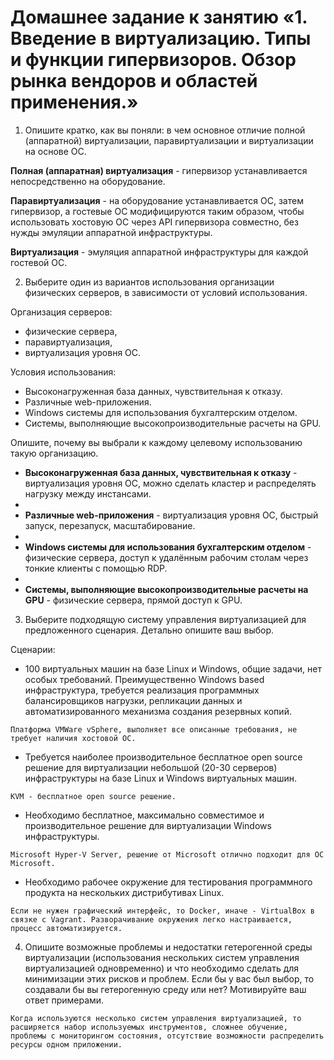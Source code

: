 # Домашнее задание к занятию «1. Введение в виртуализацию. Типы и функции гипервизоров. Обзор рынка вендоров и областей применения.»

1. Опишите кратко, как вы поняли: в чем основное отличие полной (аппаратной) виртуализации, паравиртуализации и
   виртуализации на основе ОС.

**Полная (аппаратная) виртуализация** - гипервизор устанавливается непосредственно на оборудование.

**Паравиртуализация** - на оборудование устанавливается ОС, затем гипервизор, а гостевые ОС модифицируются таким
образом, чтобы использовать хостовую ОС через API гипервизора совместно, без нужды эмуляции аппаратной инфраструктуры.

**Виртуализация** - эмуляция аппаратной инфраструктуры для каждой гостевой ОС.

2. Выберите один из вариантов использования организации физических серверов, в зависимости от условий использования.

Организация серверов:

- физические сервера,
- паравиртуализация,
- виртуализация уровня ОС.

Условия использования:

- Высоконагруженная база данных, чувствительная к отказу.
- Различные web-приложения.
- Windows системы для использования бухгалтерским отделом.
- Системы, выполняющие высокопроизводительные расчеты на GPU.

Опишите, почему вы выбрали к каждому целевому использованию такую организацию.

- **Высоконагруженная база данных, чувствительная к отказу** - виртуализация уровня ОС, можно сделать кластер и
  распределять нагрузку между инстансами.
-
- **Различные web-приложения** - виртуализация уровня ОС, быстрый запуск, перезапуск, масштабирование.
-
- **Windows системы для использования бухгалтерским отделом** - физические сервера, доступ к удалённым рабочим столам
  через тонкие клиенты с помощью RDP.
-
- **Системы, выполняющие высокопроизводительные расчеты на GPU** - физические сервера, прямой доступ к GPU.

3. Выберите подходящую систему управления виртуализацией для предложенного сценария. Детально опишите ваш выбор.

Сценарии:

- 100 виртуальных машин на базе Linux и Windows, общие задачи, нет особых требований. Преимущественно Windows based
  инфраструктура, требуется реализация программных балансировщиков нагрузки, репликации данных и автоматизированного
  механизма создания резервных копий.

```
Платформа VMWare vSphere, выполняет все описанные требования, не требует наличия хостовой ОС. 
```

- Требуется наиболее производительное бесплатное open source решение для виртуализации небольшой (20-30 серверов)
  инфраструктуры на базе Linux и Windows виртуальных машин.

```
KVM - бесплатное open source решение.
```

- Необходимо бесплатное, максимально совместимое и производительное решение для виртуализации Windows инфраструктуры.

```
Microsoft Hyper-V Server, решение от Microsoft отлично подходит для ОС Microsoft.
```

- Необходимо рабочее окружение для тестирования программного продукта на нескольких дистрибутивах Linux.

```
Если не нужен графический интерфейс, то Docker, иначе - VirtualBox в связке с Vagrant. Разворачивание окружения легко настраивается, процесс автоматизируется.
```

4. Опишите возможные проблемы и недостатки гетерогенной среды виртуализации (использования нескольких систем управления
   виртуализацией одновременно) и что необходимо сделать для минимизации этих рисков и проблем. Если бы у вас был выбор,
   то создавали бы вы гетерогенную среду или нет? Мотивируйте ваш ответ примерами.

```
Когда используются несколько систем управления виртуализацией, то расширяется набор используемых инструментов, сложнее обучение, проблемы с мониторингом состояния, отсутствие возможности распределить ресурсы одном приложении.
```


